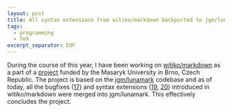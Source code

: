 ```yaml
---
layout: post
title: All syntax extensions from witiko/markdown backported to jgm/lunamark and merged
tags:
  - programming
  - TeX
excerpt_separator: EOF
---
```


During the course of this year, I have been working on [witiko/markdown][] as a
part of a [project][] funded by the Masaryk University in Brno, Czech Republic.
The project is based on the [jgm/lunamark][] codebase and as of today, all the
bugfixes ([17][]) and syntax extensions ([19][], [20][]) introduced in
witiko/markdown were merged into jgm/lunamark. This effectively concludes the
project.

 [witiko/markdown]: https://github.com/Witiko/markdown "A package for converting and rendering Markdown documents inside TeX"
 [jgm/lunamark]: https://github.com/jgm/lunamark "Lua library for conversion between markup formats"
 [project]: http://www.fi.muni.cz/research/student_projects/projects.xhtml.cs#muni33_122015 "Schválené projekty k financování"
 [17]: https://github.com/jgm/lunamark/pull/17 "Non-found footnote ref no longer outputs unescaped text."
 [19]: https://github.com/jgm/lunamark/pull/19 "Added support for fenced code blocks."
 [20]: https://github.com/jgm/lunamark/pull/20 "Added support for Pandoc-style citations."

